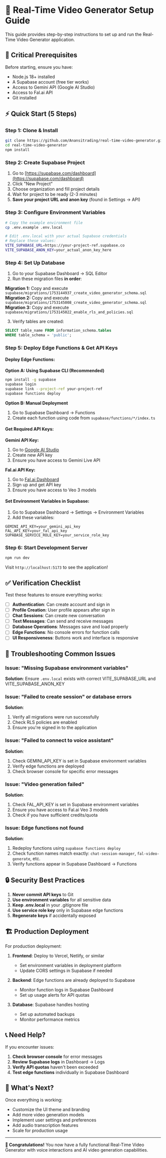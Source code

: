 # 🚀 Real-Time Video Generator Setup Guide

This guide provides step-by-step instructions to set up and run the Real-Time Video Generator application.

## 🚨 **Critical Prerequisites**

Before starting, ensure you have:
- Node.js 18+ installed
- A Supabase account (free tier works)
- Access to Gemini API (Google AI Studio)
- Access to Fal.ai API
- Git installed

## ⚡ **Quick Start (5 Steps)**

### **Step 1: Clone & Install**
```bash
git clone https://github.com/Anansitrading/real-time-video-generator.git
cd real-time-video-generator
npm install
```

### **Step 2: Create Supabase Project**
1. Go to [https://supabase.com/dashboard](https://supabase.com/dashboard)
2. Click "New Project"
3. Choose organization and fill project details
4. Wait for project to be ready (2-3 minutes)
5. **Save your project URL and anon key** (found in Settings → API)

### **Step 3: Configure Environment Variables**
```bash
# Copy the example environment file
cp .env.example .env.local

# Edit .env.local with your actual Supabase credentials
# Replace these values:
VITE_SUPABASE_URL=https://your-project-ref.supabase.co
VITE_SUPABASE_ANON_KEY=your_actual_anon_key_here
```

### **Step 4: Set Up Database**
1. Go to your Supabase Dashboard → SQL Editor
2. Run these migration files **in order**:

**Migration 1:** Copy and execute `supabase/migrations/1753144937_create_video_generator_schema.sql`
**Migration 2:** Copy and execute `supabase/migrations/1753145008_create_video_generator_schema.sql`  
**Migration 3:** Copy and execute `supabase/migrations/1753145022_enable_rls_and_policies.sql`

3. Verify tables are created:
```sql
SELECT table_name FROM information_schema.tables 
WHERE table_schema = 'public';
```

### **Step 5: Deploy Edge Functions & Get API Keys**

#### **Deploy Edge Functions:**
**Option A: Using Supabase CLI (Recommended)**
```bash
npm install -g supabase
supabase login
supabase link --project-ref your-project-ref
supabase functions deploy
```

**Option B: Manual Deployment**
1. Go to Supabase Dashboard → Functions
2. Create each function using code from `supabase/functions/*/index.ts`

#### **Get Required API Keys:**

**Gemini API Key:**
1. Go to [Google AI Studio](https://makersuite.google.com/app/apikey)
2. Create new API key
3. Ensure you have access to Gemini Live API

**Fal.ai API Key:**
1. Go to [Fal.ai Dashboard](https://fal.ai/dashboard)
2. Sign up and get API key
3. Ensure you have access to Veo 3 models

#### **Set Environment Variables in Supabase:**
1. Go to Supabase Dashboard → Settings → Environment Variables
2. Add these variables:
```
GEMINI_API_KEY=your_gemini_api_key
FAL_API_KEY=your_fal_api_key
SUPABASE_SERVICE_ROLE_KEY=your_service_role_key
```

### **Step 6: Start Development Server**
```bash
npm run dev
```

Visit `http://localhost:5173` to see the application!

## ✅ **Verification Checklist**

Test these features to ensure everything works:

- [ ] **Authentication**: Can create account and sign in
- [ ] **Profile Creation**: User profile appears after sign in
- [ ] **Chat Sessions**: Can create new conversation
- [ ] **Text Messages**: Can send and receive messages
- [ ] **Database Operations**: Messages save and load properly
- [ ] **Edge Functions**: No console errors for function calls
- [ ] **UI Responsiveness**: Buttons work and interface is responsive

## 🐛 **Troubleshooting Common Issues**

### **Issue: "Missing Supabase environment variables"**
**Solution**: Ensure `.env.local` exists with correct VITE_SUPABASE_URL and VITE_SUPABASE_ANON_KEY

### **Issue: "Failed to create session" or database errors**
**Solution**: 
1. Verify all migrations were run successfully
2. Check RLS policies are enabled
3. Ensure you're signed in to the application

### **Issue: "Failed to connect to voice assistant"**
**Solution**:
1. Check GEMINI_API_KEY is set in Supabase environment variables
2. Verify edge functions are deployed
3. Check browser console for specific error messages

### **Issue: "Video generation failed"**
**Solution**:
1. Check FAL_API_KEY is set in Supabase environment variables
2. Ensure you have access to Fal.ai Veo 3 models
3. Check if you have sufficient credits/quota

### **Issue: Edge functions not found**
**Solution**:
1. Redeploy functions using `supabase functions deploy`
2. Check function names match exactly: `chat-session-manager`, `fal-video-generate`, etc.
3. Verify functions appear in Supabase Dashboard → Functions

## 🔒 **Security Best Practices**

1. **Never commit API keys** to Git
2. **Use environment variables** for all sensitive data
3. **Keep .env.local** in your .gitignore file
4. **Use service role key** only in Supabase edge functions
5. **Regenerate keys** if accidentally exposed

## 🏗️ **Production Deployment**

For production deployment:

1. **Frontend**: Deploy to Vercel, Netlify, or similar
   - Set environment variables in deployment platform
   - Update CORS settings in Supabase if needed

2. **Backend**: Edge functions are already deployed to Supabase
   - Monitor function logs in Supabase Dashboard
   - Set up usage alerts for API quotas

3. **Database**: Supabase handles hosting
   - Set up automated backups
   - Monitor performance metrics

## 📞 **Need Help?**

If you encounter issues:

1. **Check browser console** for error messages
2. **Review Supabase logs** in Dashboard → Logs
3. **Verify API quotas** haven't been exceeded
4. **Test edge functions** individually in Supabase Dashboard

## 🎯 **What's Next?**

Once everything is working:
- Customize the UI theme and branding
- Add more video generation models
- Implement user settings and preferences
- Add audio transcription features
- Scale for production usage

---

**🎉 Congratulations!** You now have a fully functional Real-Time Video Generator with voice interactions and AI video generation capabilities.